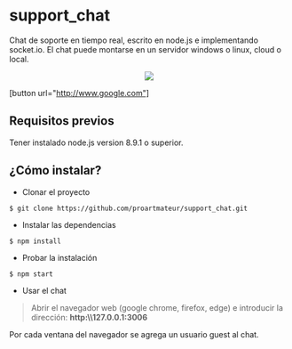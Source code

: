 # support_chat
Chat de soporte en tiempo real, escrito en node.js e implementando socket.io.
El chat puede montarse en un servidor windows o linux, cloud o local.

<center>
<img src="https://media.giphy.com/media/1rQnlJ9WWYS15HWJqG/giphy.gif" />
</center>

[button url="http://www.google.com"]
## Requisitos previos
Tener instalado node.js version 8.9.1 o superior.


## ¿Cómo instalar?
+ Clonar el proyecto

```{r, engine='bash', count_lines}
$ git clone https://github.com/proartmateur/support_chat.git
```
+ Instalar las dependencias
```{r, engine='bash', count_lines}
$ npm install
```
+ Probar la instalación
```{r, engine='bash', count_lines}
$ npm start
```
+ Usar el chat
> Abrir el navegador web (google chrome, firefox, edge) e introducir la dirección: **http:\\\\127.0.0.1:3006**

Por cada ventana del navegador se agrega un usuario guest al chat.
